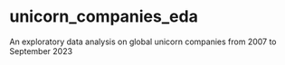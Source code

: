 # unicorn_companies_eda
An exploratory data analysis on global unicorn companies from 2007 to September 2023
